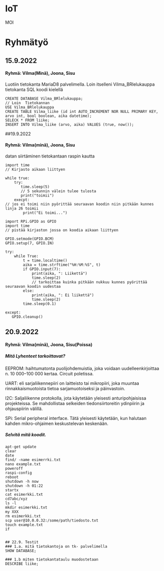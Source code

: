 # IoT
MOI
# Ryhmätyö
## 15.9.2022
#### Ryhmä: Vilma(Minä), Joona, Sisu

Luotiin tietokanta MariaD8 palvelimella. Loin itselleni Vilma_BRlelukauppa tietokanta SQL koodi kielellä

```
CREATE DATABASE Vilma_BRlelukauppa;
// Loin  Tietokannan
USE Vilma_BRlelukauppa
CREATE TABLE Vilma_liike (id int AUTO_INCREMENT NOR NULL PRIMARY KEY, arvo int, bool boolean, aika datetime);
SELECK * FROM liike;
INSERT INTO Vilma_liike (arvo, aika) VALUES (true, now());
```

##19.9.2022
#### Ryhmä: Vilma(minä), Joona, Sisu

datan siirtäminen tietokantaan raspin kautta

```
import time
// Kirjasto aikaan liittyen

while true:
    try:
       time.sleep(5)
       // 5 sekunnin välein tulee tulosta
       print("toimii")
    execpt:
// jos ei toimi niin pyörittää seuraavan koodin niin pitkään kunnes linja 26 toimii
        print("Ei toimi...")
```

```
import RPi.GPIO as GPIO
import time
// pistää kirjaston jossa on koodia aikaan liittyen

GPIO.setmode(GPIO.BCM)
GPIO.setup(7, GPIO.IN)

try:
    while True:
        t = time.localtime()
        aika = time.strftime("%H:%M:%S", t)
        if GPIO.input(7):
            print(aika, ": Liikettä")
            time.sleep(2)
            // tarkoittaa kuinka pitkään nukkuu kunnes pyörittää seuraavan koodin uudestaa
        else:
            print(aika, ": Ei liikettä")
            time.sleep(2)
        time.sleep(0.1)
        
except:
   GPIO.cleanup()
```

## 20.9.2022
#### Ryhmä: Vilma(minä), Joona, Sisu(Poissa)

##### Mitä Lyhenteet tarkoittavat?

EEPROM: haihtumatonta puolijohdemuistia, joka voidaan uudelleenkirjoittaa n. 10 000–100 000 kertaa. Circuit poletissa.

UART: eli sarjaliikennepiiri on laitteisto tai mikropiiri, joka muuntaa rinnakkaismuotoista tietoa sarjamuotoiseksi ja päinvastoin.

I2C: Saljaliikenne protokolla, jota käytetään yleisesti anturipohjaisissa projekteissa. Se mahdollistaa selkeiden tiedonsiirtoreitin ydinpiirin ja ohjauspiirin välillä.

SPi: Serial peripheral interface. Tätä yleisesti käytetään, kun halutaan kahden mikro-ohjaimen keskustelevan keskenään.

##### Selvitä mitä koodit.

```
apt-get update
clear
date
find/ -name esimerrki.txt
nano example.txt
poweroff
raspi-config
reboot
shutdown -h now
shutdown -h 01:22
startx
cat esimerkki.txt
cd7abc/xyz
ls -l
mkdir esimerkki.txt
my XXX
rm esimerkki.txt
scp user@10.0.0.32:/some/path/tiedosto.txt
touch example.txt
if


## 22.9. Testit
### 1.a. mitä tietokantoja on tk- palvelimella
SHOW DATABASE;

### 1.b miten tietokantataulu muodostetaan
DESCRIBE liike;

